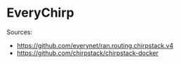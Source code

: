 # EveryChirp

Sources:

* https://github.com/everynet/ran.routing.chirpstack.v4
* https://github.com/chirpstack/chirpstack-docker